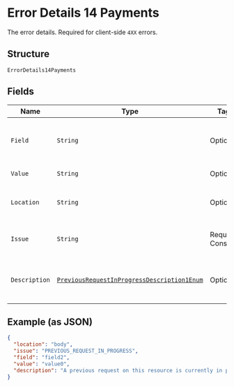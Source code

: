 
# Error Details 14 Payments

The error details. Required for client-side `4XX` errors.

## Structure

`ErrorDetails14Payments`

## Fields

| Name | Type | Tags | Description | Getter | Setter |
|  --- | --- | --- | --- | --- | --- |
| `Field` | `String` | Optional | The field that caused the error. If this field is in the body, set this value to the field's JSON pointer value. Required for client-side errors. | String getField() | setField(String field) |
| `Value` | `String` | Optional | The value of the field that caused the error. | String getValue() | setValue(String value) |
| `Location` | `String` | Optional | The location of the field that caused the error. Value is `body`, `path`, or `query`.<br>**Default**: `"body"` | String getLocation() | setLocation(String location) |
| `Issue` | `String` | Required, Constant | The unique, fine-grained application-level error code.<br>**Default**: `"PREVIOUS_REQUEST_IN_PROGRESS"` | String getIssue() | setIssue(String issue) |
| `Description` | [`PreviousRequestInProgressDescription1Enum`](../../doc/models/previous-request-in-progress-description-1-enum.md) | Optional | The human-readable description for an issue. The description can change over the lifetime of an API, so clients must not depend on this value. | PreviousRequestInProgressDescription1Enum getDescription() | setDescription(PreviousRequestInProgressDescription1Enum description) |

## Example (as JSON)

```json
{
  "location": "body",
  "issue": "PREVIOUS_REQUEST_IN_PROGRESS",
  "field": "field2",
  "value": "value0",
  "description": "A previous request on this resource is currently in progress. Please wait for sometime and try again. It is best to space out the initial and the subsequent request(s) to avoid receiving this error."
}
```

